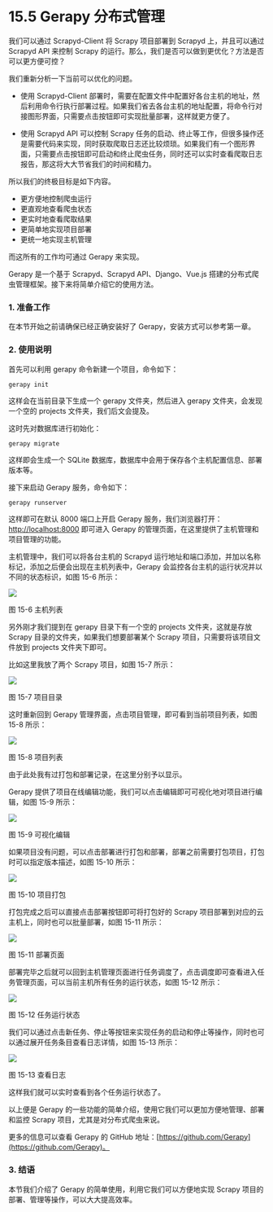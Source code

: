 # 15.5 Gerapy 分布式管理

我们可以通过 Scrapyd-Client 将 Scrapy 项目部署到 Scrapyd 上，并且可以通过 Scrapyd API 来控制 Scrapy 的运行。那么，我们是否可以做到更优化？方法是否可以更方便可控？

我们重新分析一下当前可以优化的问题。

* 使用 Scrapyd-Client 部署时，需要在配置文件中配置好各台主机的地址，然后利用命令行执行部署过程。如果我们省去各台主机的地址配置，将命令行对接图形界面，只需要点击按钮即可实现批量部署，这样就更方便了。

* 使用 Scrapyd API 可以控制 Scrapy 任务的启动、终止等工作，但很多操作还是需要代码来实现，同时获取爬取日志还比较烦琐。如果我们有一个图形界面，只需要点击按钮即可启动和终止爬虫任务，同时还可以实时查看爬取日志报告，那这将大大节省我们的时间和精力。

所以我们的终极目标是如下内容。

* 更方便地控制爬虫运行
* 更直观地查看爬虫状态
* 更实时地查看爬取结果
* 更简单地实现项目部署
* 更统一地实现主机管理

而这所有的工作均可通过 Gerapy 来实现。

Gerapy 是一个基于 Scrapyd、Scrapyd API、Django、Vue.js 搭建的分布式爬虫管理框架。接下来将简单介绍它的使用方法。

### 1. 准备工作

在本节开始之前请确保已经正确安装好了 Gerapy，安装方式可以参考第一章。

### 2. 使用说明

首先可以利用 gerapy 命令新建一个项目，命令如下：

```
gerapy init
```

这样会在当前目录下生成一个 gerapy 文件夹，然后进入 gerapy 文件夹，会发现一个空的 projects 文件夹，我们后文会提及。

这时先对数据库进行初始化：

```
gerapy migrate
```

这样即会生成一个 SQLite 数据库，数据库中会用于保存各个主机配置信息、部署版本等。

接下来启动 Gerapy 服务，命令如下：

```
gerapy runserver
```

这样即可在默认 8000 端口上开启 Gerapy 服务，我们浏览器打开：[http://localhost:8000](http://localhost:8000) 即可进入 Gerapy 的管理页面，在这里提供了主机管理和项目管理的功能。

主机管理中，我们可以将各台主机的 Scrapyd 运行地址和端口添加，并加以名称标记，添加之后便会出现在主机列表中，Gerapy 会监控各台主机的运行状况并以不同的状态标识，如图 15-6 所示：

![](../image/15-6.jpg)

图 15-6 主机列表

另外刚才我们提到在 gerapy 目录下有一个空的 projects 文件夹，这就是存放 Scrapy 目录的文件夹，如果我们想要部署某个 Scrapy 项目，只需要将该项目文件放到 projects 文件夹下即可。

比如这里我放了两个 Scrapy 项目，如图 15-7 所示：

![](../image/15-7.jpg)

图 15-7 项目目录

这时重新回到 Gerapy 管理界面，点击项目管理，即可看到当前项目列表，如图 15-8 所示：

![](../image/15-8.jpg)

图 15-8 项目列表

由于此处我有过打包和部署记录，在这里分别予以显示。

Gerapy 提供了项目在线编辑功能，我们可以点击编辑即可可视化地对项目进行编辑，如图 15-9 所示：

![](../image/15-9.jpg)

图 15-9 可视化编辑

如果项目没有问题，可以点击部署进行打包和部署，部署之前需要打包项目，打包时可以指定版本描述，如图 15-10 所示：

![](../image/15-10.jpg)

图 15-10 项目打包

打包完成之后可以直接点击部署按钮即可将打包好的 Scrapy 项目部署到对应的云主机上，同时也可以批量部署，如图 15-11 所示：

![](../image/15-11.jpg)

图 15-11 部署页面

部署完毕之后就可以回到主机管理页面进行任务调度了，点击调度即可查看进入任务管理页面，可以当前主机所有任务的运行状态，如图 15-12 所示：

![](../image/15-12.jpg)

图 15-12 任务运行状态

我们可以通过点击新任务、停止等按钮来实现任务的启动和停止等操作，同时也可以通过展开任务条目查看日志详情，如图 15-13 所示：

![](../image/15-13.jpg)

图 15-13 查看日志

这样我们就可以实时查看到各个任务运行状态了。

以上便是 Gerapy 的一些功能的简单介绍，使用它我们可以更加方便地管理、部署和监控 Scrapy 项目，尤其是对分布式爬虫来说。

更多的信息可以查看 Gerapy 的 GitHub 地址：[https://github.com/Gerapy](https://github.com/Gerapy)。

### 3. 结语

本节我们介绍了 Gerapy 的简单使用，利用它我们可以方便地实现 Scrapy 项目的部署、管理等操作，可以大大提高效率。